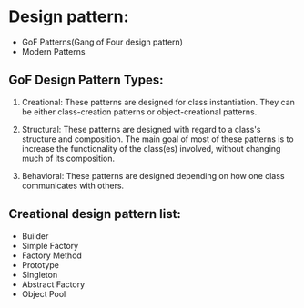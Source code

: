 # Design pattern:
- GoF Patterns(Gang of Four design pattern)
- Modern Patterns
## GoF Design Pattern Types:
1. Creational: These patterns are designed for class instantiation. They can be either class-creation patterns or object-creational patterns.

2. Structural: These patterns are designed with regard to a class's structure and composition. The main goal of most of these patterns is to increase the functionality of the class(es) involved, without changing much of its composition.

3. Behavioral:  These patterns are designed depending on how one class communicates with others.

## Creational design pattern list:
- Builder
- Simple Factory
- Factory Method
- Prototype
- Singleton
- Abstract Factory
- Object Pool


